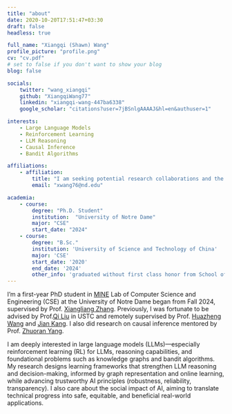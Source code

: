 ```yaml
---
title: "about"
date: 2020-10-20T17:51:47+03:30
draft: false
headless: true

full_name: "Xiangqi (Shawn) Wang"
profile_picture: "profile.png"
cv: "cv.pdf"
# set to false if you don't want to show your blog
blog: false

socials:
    twitter: "wang_xiangqi"
    github: "XiangqiWang77"
    linkedin: "xiangqi-wang-447ba6338"
    google_scholar: "citations?user=7jBSnlgAAAAJ&hl=en&authuser=1"

interests:
    - Large Language Models
    - Reinforcement Learning
    - LLM Reasoning
    - Causal Inference
    - Bandit Algorithms

affiliations:
    - affiliation:
        title: "I am seeking potential research collaborations and the position of industry research intern.  If you are interested, please contact me."
        email: "xwang76@nd.edu"

academia:
    - course:
        degree: "Ph.D. Student"
        institution:  "University of Notre Dame"
        major: "CSE"
        start_date: "2024"
    - course:
        degree: "B.Sc."
        institution: 'University of Science and Technology of China'
        major: 'CSE'
        start_date: '2020'
        end_date: '2024'
        other_info: 'graduated without first class honor from School of the Gifted Young'
---
```

I’m a first-year PhD student in [MINE][1] Lab of Computer Science and Engineering (CSE) at the University of Notre Dame began from Fall 2024, supervised by Prof. [Xiangliang Zhang][2]. Previously, I was fortunate to be advised by Prof.[Qi Liu][3] in USTC and remotely supervised by Prof. [Huazheng Wang][4] and [Jian Kang][5]. I also did research on causal inference mentored by Prof. [Zhuoran Yang][6].

I am deeply interested in large language models (LLMs)—especially reinforcement learning (RL) for LLMs, reasoning capabilities, and foundational problems such as knowledge graphs and bandit algorithms. My research designs learning frameworks that strengthen LLM reasoning and decision-making, informed by graph representation and online learning, while advancing trustworthy AI principles (robustness, reliability, transparency). I also care about the social impact of AI, aiming to translate technical progress into safe, equitable, and beneficial real-world applications.

[1]: https://mine-lab-nd.github.io/
[2]: https://engineering.nd.edu/faculty/xiangliang-zhang/
[3]: http://staff.ustc.edu.cn/~qiliuql/
[4]: https://huazhengwang.github.io/
[5]: https://jiank2.github.io/
[6]: https://zhuoranyang.github.io/